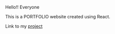 Hello!! Everyone

This is a PORTFOLIO website created using React.

Link to my  <a href="https://sunnat111.github.io/portfolio/">project</a>
